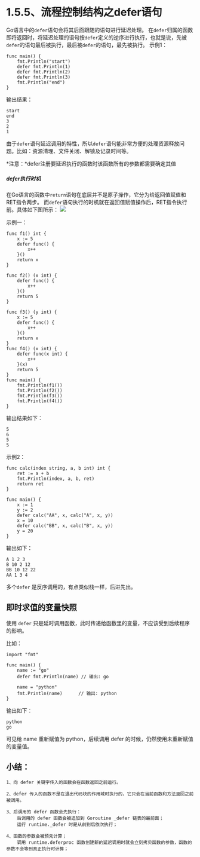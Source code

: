 # 1.5.5、流程控制结构之defer语句
Go语言中的`defer`语句会将其后面跟随的语句进行延迟处理。
在`defer`归属的函数即将返回时，将延迟处理的语句按`defer`定义的逆序进行执行，也就是说，先被`defer`的语句最后被执行，最后被`defer`的语句，最先被执行。
示例1：
```
func main() {
	fmt.Println("start")
	defer fmt.Println(1)
	defer fmt.Println(2)
	defer fmt.Println(3)
	fmt.Println("end")
}
```

输出结果：
```
start
end
3
2
1
```
由于`defer`语句延迟调用的特性，所以`defer`语句能非常方便的处理资源释放问题。比如：资源清理、文件关闭、解锁及记录时间等。

*注意：*defer注册要延迟执行的函数时该函数所有的参数都需要确定其值


##### defer执行时机
在Go语言的函数中`return`语句在底层并不是原子操作，它分为给返回值赋值和RET指令两步。
而`defer`语句执行的时机就在返回值赋值操作后，RET指令执行前。具体如下图所示：
![](_v_images/20201224115310283_32071.png)



示例一：
```
func f1() int {
	x := 5
	defer func() {
		x++
	}()
	return x
}

func f2() (x int) {
	defer func() {
		x++
	}()
	return 5
}

func f3() (y int) {
	x := 5
	defer func() {
		x++
	}()
	return x
}
func f4() (x int) {
	defer func(x int) {
		x++
	}(x)
	return 5
}
func main() {
	fmt.Println(f1())
	fmt.Println(f2())
	fmt.Println(f3())
	fmt.Println(f4())
}

```

输出结果如下：
```
5
6
5
5
```


示例2：
```
func calc(index string, a, b int) int {
	ret := a + b
	fmt.Println(index, a, b, ret)
	return ret
}

func main() {
	x := 1
	y := 2
	defer calc("AA", x, calc("A", x, y))
	x = 10
	defer calc("BB", x, calc("B", x, y))
	y = 20
}

```

输出如下：
```
A 1 2 3
B 10 2 12
BB 10 12 22
AA 1 3 4
```

 多个`defer` 是反序调用的，有点类似栈一样，后进先出。

## 即时求值的变量快照
使用 `defer` 只是延时调用函数，此时传递给函数里的变量，不应该受到后续程序的影响。

比如：
```
import "fmt"

func main() {
    name := "go"
    defer fmt.Println(name) // 输出: go

    name = "python"
    fmt.Println(name)      // 输出: python
}
```

输出如下：
```
python
go
```

可见给 name 重新赋值为 python，后续调用 defer 的时候，仍然使用未重新赋值的变量值。



## 小结：
```
1、向 defer 关键字传入的函数会在函数返回之前运行。

2、defer 传入的函数不是在退出代码块的作用域时执行的，它只会在当前函数和方法返回之前被调用。

3、后调用的 defer 函数会先执行：
    后调用的 defer 函数会被追加到 Goroutine _defer 链表的最前面；
    运行 runtime._defer 时是从前到后依次执行；
    
4、函数的参数会被预先计算；
    调用 runtime.deferproc 函数创建新的延迟调用时就会立刻拷贝函数的参数，函数的参数不会等到真正执行时计算；
```
